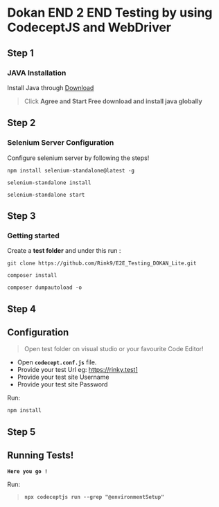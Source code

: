 # Dokan END 2 END Testing by using CodeceptJS and WebDriver

## Step 1
### JAVA Installation 
Install Java through [Download](https://java.com/en/download/)

> Click  **Agree and Start Free download and install java globally**
## Step 2
### Selenium Server Configuration
Configure selenium server by following the steps!
```
npm install selenium-standalone@latest -g
```
```
selenium-standalone install
```
```
selenium-standalone start
```

## Step 3
### Getting started

Create a **test folder** and under this run :

```
git clone https://github.com/Rink9/E2E_Testing_DOKAN_Lite.git
```
```
composer install
```
```
composer dumpautoload -o
```

## Step 4
## Configuration
 
> Open test folder on visual studio or your favourite Code Editor!

 - Open **`codecept.conf.js`** file.
 - Provide your test Url eg: https://rinky.test]
 - Provide your test site Username 
 - Provide your test site Password
 
Run:
```
npm install
```

## Step 5

## Running Tests!

**`Here you go !`**

Run:
>**`npx codeceptjs run --grep "@environmentSetup" `**
